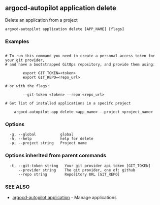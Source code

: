 ## argocd-autopilot application delete

Delete an application from a project

```
argocd-autopilot application delete [APP_NAME] [flags]
```

### Examples

```

# To run this command you need to create a personal access token for your git provider,
# and have a bootstrapped GitOps repository, and provide them using:

        export GIT_TOKEN=<token>
        export GIT_REPO=<repo_url>

# or with the flags:

        --git-token <token> --repo <repo_url>

# Get list of installed applications in a specifc project

    argocd-autopilot app delete <app_name> --project <project_name>

```

### Options

```
  -g, --global           global
  -h, --help             help for delete
  -p, --project string   Project name
```

### Options inherited from parent commands

```
  -t, --git-token string   Your git provider api token [GIT_TOKEN]
      --provider string    The git provider, one of: github
      --repo string        Repository URL [GIT_REPO]
```

### SEE ALSO

* [argocd-autopilot application](argocd-autopilot_application.md)	 - Manage applications


